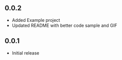 ## 0.0.2
- Added Example project
- Updated README with better code sample and GIF
## 0.0.1
- Initial release
